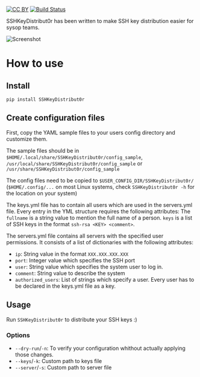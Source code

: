 [![CC BY](http://mirrors.creativecommons.org/presskit/buttons/80x15/svg/by.svg)](http://creativecommons.org/licenses/by/4.0/)
[![Build Status](https://travis-ci.org/thomai/SSHKeyDistribut0r.svg?branch=master)](https://travis-ci.org/thomai/SSHKeyDistribut0r)

SSHKeyDistribut0r has been written to make SSH key distribution easier
for sysop teams.

![Screenshot](http://i.imgur.com/qoKm9dl.png)

# How to use
## Install
```
pip install SSHKeyDistribut0r
```

## Create configuration files
First, copy the YAML sample files to your users config directory and customize them.

The sample files should be in
`$HOME/.local/share/SSHKeyDistribut0r/config_sample`,
`/usr/local/share/SSHKeyDistribut0r/config_sample` or
`/usr/share/SSHKeyDistribut0r/config_sample`

The config files need to be copied to `$USER_CONFIG_DIR/SSHKeyDistribut0r/`
(`$HOME/.config/...` on most Linux systems, check `SSHKeyDistribut0r -h` for
the location on your system)

The keys.yml file has to contain all users which are used in the
servers.yml file. Every entry in the YML structure requires the
following attributes:
The `fullname` is a string value to mention the full name of a person.
`keys` is a list of SSH keys in the format `ssh-rsa <KEY> <comment>`.

The servers.yml file contains all servers with the specified user
permissions. It consists of a list of dictionaries with the following
attributes:
* `ip`: String value in the format `XXX.XXX.XXX.XXX`
* `port`: Integer value which specifies the SSH port
* `user`: String value which specifies the system user to log in.
* `comment`: String value to describe the system
* `authorized_users`: List of strings which specify a user. Every user
    has to be declared in the keys.yml file as a key.

## Usage
Run `SSHKeyDistribut0r` to distribute your SSH keys :)

### Options
- `--dry-run`/`-n`: To verify your configuration whithout actually applying those changes.
- `--keys`/`-k`: Custom path to keys file
- `--server`/`-s`: Custom path to server file
